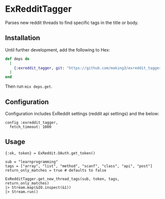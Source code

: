 # ExRedditTagger

Parses new reddit threads to find specific tags in the title or body.

## Installation

Until further development, add the following to Hex:

```elixir
def deps do
  [
    {:exreddit_tagger, git: "https://github.com/making3/exreddit_tagger.git", branch: "master"}
  ]
end
```

Then run `mix deps.get`.

## Configuration

Configuration includes ExReddit settings (reddit api settings) and the below:

    config :exreddit_tagger,
      fetch_timeout: 1000

## Usage

    {:ok, token} = ExReddit.OAuth.get_token()

    sub = "learnprogramming"
    tags = ["array", "list", "method", "scanf", "class", "api", "post"]
    return_only_matches = true # defaults to false

    ExRedditTagger.get_new_thread_tags(sub, token, tags, return_only_matches)
    |> Stream.map(&IO.inspect(&1))
    |> Stream.run()
